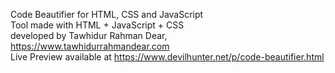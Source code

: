 Code Beautifier for HTML, CSS and JavaScript <br>
Tool made with HTML + JavaScript + CSS <br>
developed by Tawhidur Rahman Dear, https://www.tawhidurrahmandear.com <br>
Live Preview available at https://www.devilhunter.net/p/code-beautifier.html

